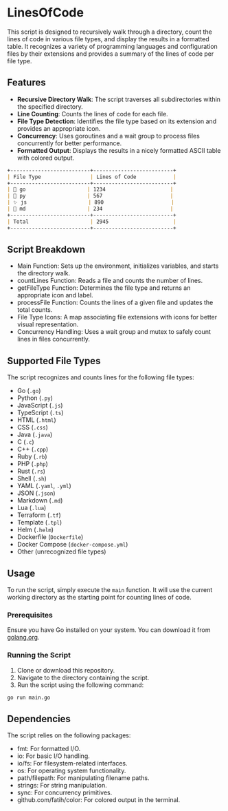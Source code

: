 # LinesOfCode

This script is designed to recursively walk through a directory, count the lines of code in various file types, and display the results in a formatted table. It recognizes a variety of programming languages and configuration files by their extensions and provides a summary of the lines of code per file type.

## Features

- **Recursive Directory Walk**: The script traverses all subdirectories within the specified directory.
- **Line Counting**: Counts the lines of code for each file.
- **File Type Detection**: Identifies the file type based on its extension and provides an appropriate icon.
- **Concurrency**: Uses goroutines and a wait group to process files concurrently for better performance.
- **Formatted Output**: Displays the results in a nicely formatted ASCII table with colored output.

```md
+--------------------------+--------------------------+
| File Type                | Lines of Code            |
+--------------------------+--------------------------+
| 🐹 go                    | 1234                     |
| 🐍 py                    | 567                      |
| ✨ js                    | 890                      |
| 📝 md                    | 234                      |                |
+--------------------------+--------------------------+
| Total                    | 2945                     |
+--------------------------+--------------------------+
```

## Script Breakdown
- Main Function: Sets up the environment, initializes variables, and starts the directory walk.
- countLines Function: Reads a file and counts the number of lines.
- getFileType Function: Determines the file type and returns an appropriate icon and label.
- processFile Function: Counts the lines of a given file and updates the total counts.
- File Type Icons: A map associating file extensions with icons for better visual representation.
- Concurrency Handling: Uses a wait group and mutex to safely count lines in files concurrently.

## Supported File Types

The script recognizes and counts lines for the following file types:

- Go (`.go`)
- Python (`.py`)
- JavaScript (`.js`)
- TypeScript (`.ts`)
- HTML (`.html`)
- CSS (`.css`)
- Java (`.java`)
- C (`.c`)
- C++ (`.cpp`)
- Ruby (`.rb`)
- PHP (`.php`)
- Rust (`.rs`)
- Shell (`.sh`)
- YAML (`.yaml`, `.yml`)
- JSON (`.json`)
- Markdown (`.md`)
- Lua (`.lua`)
- Terraform (`.tf`)
- Template (`.tpl`)
- Helm (`.helm`)
- Dockerfile (`Dockerfile`)
- Docker Compose (`docker-compose.yml`)
- Other (unrecognized file types)

## Usage

To run the script, simply execute the `main` function. It will use the current working directory as the starting point for counting lines of code.

### Prerequisites

Ensure you have Go installed on your system. You can download it from [golang.org](https://golang.org/).

### Running the Script

1. Clone or download this repository.
2. Navigate to the directory containing the script.
3. Run the script using the following command:

```sh
go run main.go
```

## Dependencies
The script relies on the following packages:

- fmt: For formatted I/O.
- io: For basic I/O handling.
- io/fs: For filesystem-related interfaces.
- os: For operating system functionality.
- path/filepath: For manipulating filename paths.
- strings: For string manipulation.
- sync: For concurrency primitives.
- github.com/fatih/color: For colored output in the terminal.
